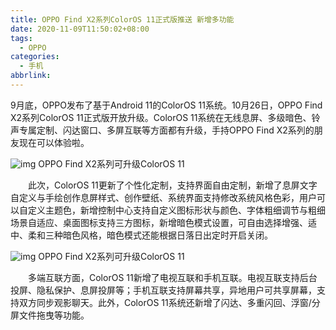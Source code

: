 ```yaml
---
title: OPPO Find X2系列ColorOS 11正式版推送 新增多功能
date: 2020-11-09T11:50:02+08:00
tags:
  - OPPO
categories:
  - 手机
abbrlink:
---
```


9月底，OPPO发布了基于Android 11的ColorOS 11系统。10月26日，OPPO Find X2系列ColorOS 11正式版开放升级。ColorOS 11系统在无线息屏、多级暗色、铃声专属定制、闪达窗口、多屏互联等方面都有升级，手持OPPO Find X2系列的朋友现在可以体验啦。

![img](https://cdn.jsdelivr.net/gh/yakeing/Documentation@main/Hexo/images/2c3d-kcaeqzw9767793.jpg)
OPPO Find X2系列可升级ColorOS 11

　　此次，ColorOS 11更新了个性化定制，支持界面自由定制，新增了息屏文字自定义与手绘创作息屏样式、创作壁纸、系统界面支持修改系统风格色彩，用户可以自定义主题色，新增控制中心支持自定义图标形状与颜色、字体粗细调节与粗细场景自适应、桌面图标支持三方图标，新增暗色模式设置，可自由选择增强、适中、柔和三种暗色风格，暗色模式还能根据日落日出定时开启关闭。

![img](https://cdn.jsdelivr.net/gh/yakeing/Documentation@main/Hexo/images/7f36-kcaeqzw9767962.jpg)
OPPO Find X2系列可升级ColorOS 11

　　多端互联方面，ColorOS 11新增了电视互联和手机互联。电视互联支持后台投屏、隐私保护、息屏投屏等；手机互联支持屏幕共享，异地用户可共享屏幕，支持双方同步观影聊天。此外，ColorOS 11系统还新增了闪达、多重闪回、浮窗/分屏文件拖曳等功能。